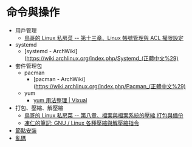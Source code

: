 命令與操作
=======


* 用戶管理
  * [鳥哥的 Linux 私房菜 -- 第十三章、Linux 帳號管理與 ACL 權限設定](http://linux.vbird.org/linux_basic/0410accountmanager.php)
* systemd
  * [systemd - ArchWiki](https://wiki.archlinux.org/index.php/Systemd_(正體中文%29)
* 套件管理包
  * pacman
    * [pacman - ArchWiki](https://wiki.archlinux.org/index.php/Pacman_(正體中文%29)
  * yum
    * [yum 用法整理 | Vixual](http://www.vixual.net/blog/archives/101)
* 打包、壓縮、解壓縮
  * [鳥哥的 Linux 私房菜 -- 第八章、檔案與檔案系統的壓縮,打包與備份](http://linux.vbird.org/linux_basic/0240tarcompress.php)
  * [凍仁的筆記: GNU / Linux 各種壓縮與解壓縮指令](http://note.drx.tw/2008/04/command.html)
* [節點安裝](/content/command_and_operation/nodejs_install.md)
* [亂碼](content/command_and_operation/mojibake.md)

